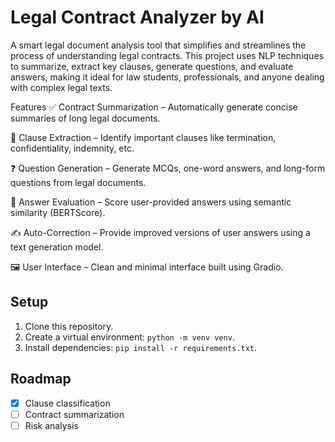 # Legal Contract Analyzer by AI
A smart legal document analysis tool that simplifies and streamlines the process of understanding legal contracts. This project uses NLP techniques to summarize, extract key clauses, generate questions, and evaluate answers, making it ideal for law students, professionals, and anyone dealing with complex legal texts.



Features
✅ Contract Summarization – Automatically generate concise summaries of long legal documents.

🧠 Clause Extraction – Identify important clauses like termination, confidentiality, indemnity, etc.

❓ Question Generation – Generate MCQs, one-word answers, and long-form questions from legal documents.

📝 Answer Evaluation – Score user-provided answers using semantic similarity (BERTScore).

✍️ Auto-Correction – Provide improved versions of user answers using a text generation model.

🖼️ User Interface – Clean and minimal interface built using Gradio.

## Setup
1. Clone this repository.
2. Create a virtual environment: `python -m venv venv`.
3. Install dependencies: `pip install -r requirements.txt`.

## Roadmap
- [x] Clause classification
- [ ] Contract summarization
- [ ] Risk analysis
